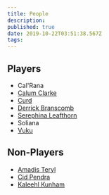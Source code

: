 ```yaml
---
title: People
description: 
published: true
date: 2019-10-22T03:51:38.567Z
tags: 
---
```


## Players
* Cal'Rana
* [Calum Clarke](/people/calum-clarke)
* [Curd](/people/curd)
* [Derrick Branscomb](/people/derrick-branscomb)
* [Serephina Leafthorn](/people/serephina-leafthorn)
* Soliana
* [Vuku](/people/vuku)

## Non-Players
* [Amadis Teryl](/people/amadis-teryl)
* [Cid Pendra](/people/cid-pendra)
* [Kaleehl Kunham](/people/kaleehl-kunham)
